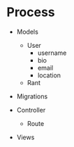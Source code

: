 # Process

- Models
  - User
    - username
    - bio
    - email
    - location
  - Rant

- Migrations
- Controller
  - Route
- Views
